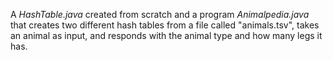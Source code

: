 A _HashTable.java_ created from scratch and a program _Animalpedia.java_ that creates two different hash tables from a file called "animals.tsv", takes an animal as input, and responds with the animal type and how many legs it has.
